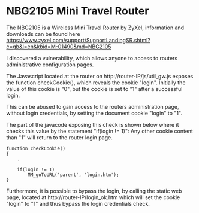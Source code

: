 # NBG2105 Mini Travel Router

The NBG2105 is a Wireless Mini Travel Router by ZyXel, information and downloads can be found here https://www.zyxel.com/support/SupportLandingSR.shtml?c=gb&l=en&kbid=M-01490&md=NBG2105

I discovered a vulnerability, which allows anyone to access to routers administrative configuration pages.

The Javascript located at the router on http://router-IP/js/util_gw.js exposes the function checkCookie(), which reveals the cookie "login".
Initially the value of this cookie is "0", but the cookie is set to "1" after a successful login.

This can be abused to gain access to the routers administration page, without login credentials, by setting the document cookie "login" to "1".

The part of the javacode exposing this check is shown below where it checks this value by the statement "if(login != 1)":
Any other cookie content than "1" will return to the router login page.

```
function checkCookie()
{
	.
	
	if(login != 1)
		MM_goToURL('parent', 'login.htm');
}
```

Furthermore, it is possible to bypass the login, by calling the static web page, 
located at  http://router-IP/login_ok.htm which will set the cookie "login" to "1" and thus bypass the login credentials check.
